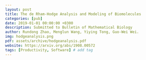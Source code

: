 ```yaml
---
layout: post
title: The de Rham-Hodge Analysis and Modeling of Biomolecules
categories: [pub]
date: 2019-01-01 00:00:00 +0300
description: Submitted to Bulletin of Mathematical Biology
author: Rundong Zhao, Menglun Wang, Yiying Tong, Guo-Wei Wei.
img: hodgeanalysis.png
pdf: assets/archive/hodgeanalysis.pdf
website: https://arxiv.org/abs/1908.00572
tags: [Productivity, Software] # add tag
---
```

